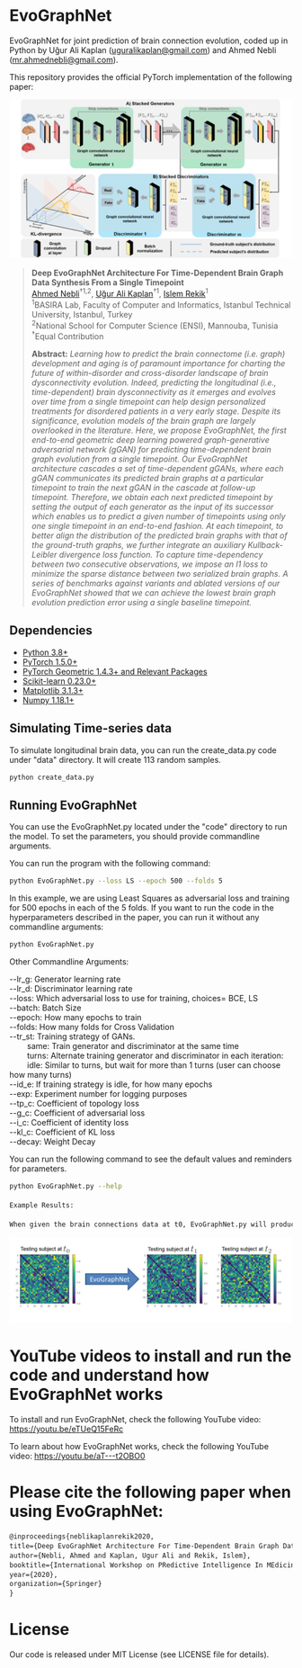 # EvoGraphNet
EvoGraphNet for joint prediction of brain connection evolution, coded up in Python by Uğur Ali Kaplan (uguralikaplan@gmail.com) and Ahmed Nebli (mr.ahmednebli@gmail.com).  

This repository provides the official PyTorch implementation of the following paper:

![fig1](fig1.png)

> **Deep EvoGraphNet Architecture For Time-Dependent Brain Graph Data Synthesis From a Single Timepoint**<br/>
> [Ahmed Nebli](https://github.com/ahmednebli)<sup>†1,2</sup>, [Uğur Ali Kaplan](https://github.com/UgurKap)<sup>†1</sup>, [Islem Rekik](https://basira-lab.com/)<sup>1</sup><br/>
> <sup>1</sup>BASIRA Lab, Faculty of Computer and Informatics, Istanbul Technical University, Istanbul, Turkey<br/>
> <sup>2</sup>National School for Computer Science (ENSI), Mannouba, Tunisia<br/>
> <sup>†</sup>Equal Contribution<br/>
>
> **Abstract:** *Learning how to predict the brain connectome (i.e. graph) development and aging is of paramount importance for charting the future of within-disorder and cross-disorder landscape of brain dysconnectivity evolution. Indeed, predicting the longitudinal (i.e., time-dependent) brain dysconnectivity as it emerges and evolves over time from a single timepoint can help design personalized treatments for disordered patients in a very early stage. Despite its significance, evolution models of the brain graph are largely overlooked in the literature. Here, we propose EvoGraphNet, the first end-to-end geometric deep learning powered graph-generative adversarial network (gGAN) for predicting time-dependent brain graph evolution from a single timepoint. Our EvoGraphNet architecture cascades a set of time-dependent gGANs, where each gGAN communicates its predicted brain graphs at a particular timepoint to train the next gGAN in the cascade at follow-up timepoint. Therefore, we obtain each next predicted timepoint by setting the output of each generator as the input of its successor which enables us to predict a given number of timepoints using only one single timepoint in an end-to-end fashion. At each timepoint, to better align the distribution of the predicted brain graphs with that of the ground-truth graphs, we further integrate an auxiliary Kullback-Leibler divergence loss function. To capture time-dependency between two consecutive observations, we impose an l1 loss to minimize the sparse distance between two serialized brain graphs. A series of benchmarks against variants and ablated versions of our EvoGraphNet showed that we can achieve the lowest brain graph evolution prediction error using a single baseline timepoint.*

## Dependencies
* [Python 3.8+](https://www.python.org/)
* [PyTorch 1.5.0+](http://pytorch.org/)
* [PyTorch Geometric 1.4.3+ and Relevant Packages](https://pytorch-geometric.readthedocs.io/en/latest/notes/installation.html)
* [Scikit-learn 0.23.0+](https://scikit-learn.org/stable/)
* [Matplotlib 3.1.3+](https://matplotlib.org/)
* [Numpy 1.18.1+](https://numpy.org/)

## Simulating Time-series data

To simulate longitudinal brain data, you can run the create_data.py code under "data" directory. It will create 113 random samples. 

```bash
python create_data.py
```

## Running EvoGraphNet

You can use the EvoGraphNet.py located under the "code" directory to run the model. To set the parameters, you should provide commandline arguments. 

You can run the program with the following command:

```bash
python EvoGraphNet.py --loss LS --epoch 500 --folds 5
```

In this example, we are using Least Squares as adversarial loss and training for 500 epochs in each of the 5 folds. If you want to run the code in the hyperparameters described in the paper, you can run it without any commandline arguments:

```bash
python EvoGraphNet.py
```

Other Commandline Arguments:

--lr_g: Generator learning rate  
--lr_d: Discriminator learning rate  
--loss: Which adversarial loss to use for training, choices= BCE, LS  
--batch: Batch Size  
--epoch: How many epochs to train  
--folds: How many folds for Cross Validation  
--tr_st: Training strategy of GANs.    
&nbsp;&nbsp;&nbsp;&nbsp;&nbsp;&nbsp;&nbsp;&nbsp;same: Train generator and discriminator at the same time  
&nbsp;&nbsp;&nbsp;&nbsp;&nbsp;&nbsp;&nbsp;&nbsp;turns: Alternate training generator and discriminator in each iteration:  
&nbsp;&nbsp;&nbsp;&nbsp;&nbsp;&nbsp;&nbsp;&nbsp;idle: Similar to turns, but wait for more than 1 turns (user can choose how many turns)  
--id_e: If training strategy is idle, for how many epochs  
--exp: Experiment number for logging purposes  
--tp_c: Coefficient of topology loss  
--g_c: Coefficient of adversarial loss  
--i_c: Coefficient of identity loss  
--kl_c: Coefficient of KL loss  
--decay: Weight Decay  

You can run the following command to see the default values and reminders for parameters.

```bash
python EvoGraphNet.py --help

Example Results:

When given the brain connections data at t0, EvoGraphNet.py will produce two matrices showing brain connections at t1 and t2. In this example, our matrices are 35 x 35.

```
![Visualization](Visualization.png)

# YouTube videos to install and run the code and understand how EvoGraphNet works

To install and run EvoGraphNet, check the following YouTube video:
https://youtu.be/eTUeQ15FeRc

To learn about how EvoGraphNet works, check the following YouTube video:
https://youtu.be/aT---t2OBO0

# Please cite the following paper when using EvoGraphNet:

```latex
@inproceedings{neblikaplanrekik2020,
title={Deep EvoGraphNet Architecture For Time-Dependent Brain Graph Data Synthesis From a Single Timepoint},
author={Nebli, Ahmed and Kaplan, Ugur Ali and Rekik, Islem},
booktitle={International Workshop on PRedictive Intelligence In MEdicine},
year={2020},
organization={Springer}
}
```

# License
Our code is released under MIT License (see LICENSE file for details).
